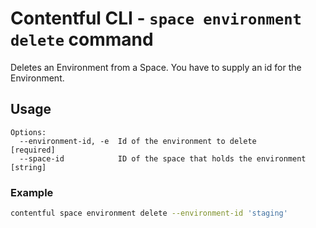 # Contentful CLI - `space environment delete` command

Deletes an Environment from a Space. You have to supply an id for the Environment.

## Usage
```
Options:
  --environment-id, -e  Id of the environment to delete               [required]
  --space-id            ID of the space that holds the environment      [string]
```

### Example
```sh
contentful space environment delete --environment-id 'staging'
```
